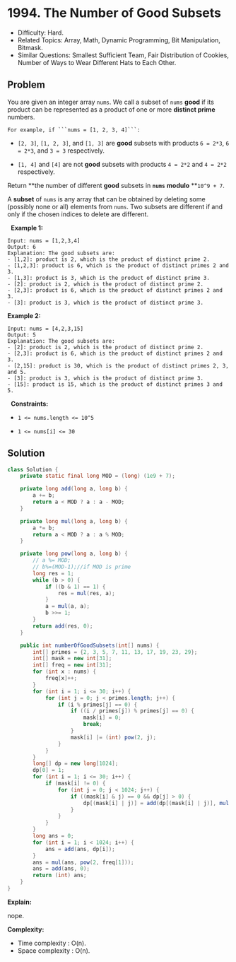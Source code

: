 # 1994. The Number of Good Subsets

- Difficulty: Hard.
- Related Topics: Array, Math, Dynamic Programming, Bit Manipulation, Bitmask.
- Similar Questions: Smallest Sufficient Team, Fair Distribution of Cookies, Number of Ways to Wear Different Hats to Each Other.

## Problem

You are given an integer array ```nums```. We call a subset of ```nums``` **good** if its product can be represented as a product of one or more **distinct prime** numbers.


	For example, if ```nums = [1, 2, 3, 4]```:

	
		
- ```[2, 3]```, ```[1, 2, 3]```, and ```[1, 3]``` are **good** subsets with products ```6 = 2*3```, ```6 = 2*3```, and ```3 = 3``` respectively.
		
- ```[1, 4]``` and ```[4]``` are not **good** subsets with products ```4 = 2*2``` and ```4 = 2*2``` respectively.
	
	


Return **the number of different **good** subsets in **```nums```** **modulo** **```10^9 + 7```.

A **subset** of ```nums``` is any array that can be obtained by deleting some (possibly none or all) elements from ```nums```. Two subsets are different if and only if the chosen indices to delete are different.

 
**Example 1:**

```
Input: nums = [1,2,3,4]
Output: 6
Explanation: The good subsets are:
- [1,2]: product is 2, which is the product of distinct prime 2.
- [1,2,3]: product is 6, which is the product of distinct primes 2 and 3.
- [1,3]: product is 3, which is the product of distinct prime 3.
- [2]: product is 2, which is the product of distinct prime 2.
- [2,3]: product is 6, which is the product of distinct primes 2 and 3.
- [3]: product is 3, which is the product of distinct prime 3.
```

**Example 2:**

```
Input: nums = [4,2,3,15]
Output: 5
Explanation: The good subsets are:
- [2]: product is 2, which is the product of distinct prime 2.
- [2,3]: product is 6, which is the product of distinct primes 2 and 3.
- [2,15]: product is 30, which is the product of distinct primes 2, 3, and 5.
- [3]: product is 3, which is the product of distinct prime 3.
- [15]: product is 15, which is the product of distinct primes 3 and 5.
```

 
**Constraints:**


	
- ```1 <= nums.length <= 10^5```
	
- ```1 <= nums[i] <= 30```



## Solution

```java
class Solution {
    private static final long MOD = (long) (1e9 + 7);

    private long add(long a, long b) {
        a += b;
        return a < MOD ? a : a - MOD;
    }

    private long mul(long a, long b) {
        a *= b;
        return a < MOD ? a : a % MOD;
    }

    private long pow(long a, long b) {
        // a %= MOD;
        // b%=(MOD-1);//if MOD is prime
        long res = 1;
        while (b > 0) {
            if ((b & 1) == 1) {
                res = mul(res, a);
            }
            a = mul(a, a);
            b >>= 1;
        }
        return add(res, 0);
    }

    public int numberOfGoodSubsets(int[] nums) {
        int[] primes = {2, 3, 5, 7, 11, 13, 17, 19, 23, 29};
        int[] mask = new int[31];
        int[] freq = new int[31];
        for (int x : nums) {
            freq[x]++;
        }
        for (int i = 1; i <= 30; i++) {
            for (int j = 0; j < primes.length; j++) {
                if (i % primes[j] == 0) {
                    if ((i / primes[j]) % primes[j] == 0) {
                        mask[i] = 0;
                        break;
                    }
                    mask[i] |= (int) pow(2, j);
                }
            }
        }
        long[] dp = new long[1024];
        dp[0] = 1;
        for (int i = 1; i <= 30; i++) {
            if (mask[i] != 0) {
                for (int j = 0; j < 1024; j++) {
                    if ((mask[i] & j) == 0 && dp[j] > 0) {
                        dp[(mask[i] | j)] = add(dp[(mask[i] | j)], mul(dp[j], freq[i]));
                    }
                }
            }
        }
        long ans = 0;
        for (int i = 1; i < 1024; i++) {
            ans = add(ans, dp[i]);
        }
        ans = mul(ans, pow(2, freq[1]));
        ans = add(ans, 0);
        return (int) ans;
    }
}
```

**Explain:**

nope.

**Complexity:**

* Time complexity : O(n).
* Space complexity : O(n).
